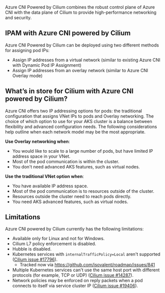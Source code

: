 Azure CNI Powered by Cilium combines the robust control plane of Azure CNI with the data plane of Cilium to provide high-performance networking and security.

## IPAM with Azure CNI powered by Cilium

Azure CNI Powered by Cilium can be deployed using two different methods for assigning pod IPs:

- Assign IP addresses from a virtual network (similar to existing Azure CNI with Dynamic Pod IP Assignment)
- Assign IP addresses from an overlay network (similar to Azure CNI Overlay mode)

## What’s in store for Cilium with Azure CNI powered by Cilium?

Azure CNI offers two IP addressing options for pods: the traditional configuration that assigns VNet IPs to pods and Overlay networking. The choice of which option to use for your AKS cluster is a balance between flexibility and advanced configuration needs. The following considerations help outline when each network model may be the most appropriate.

**Use Overlay networking when**:

- You would like to scale to a large number of pods, but have limited IP address space in your VNet.
- Most of the pod communication is within the cluster.
- You don't need advanced AKS features, such as virtual nodes.

**Use the traditional VNet option when**:

- You have available IP address space.
- Most of the pod communication is to resources outside of the cluster.
- Resources outside the cluster need to reach pods directly.
- You need AKS advanced features, such as virtual nodes.

## Limitations

Azure CNI powered by Cilium currently has the following limitations:

- Available only for Linux and not for Windows.
- Cilium L7 policy enforcement is disabled.
- Hubble is disabled.
- Kubernetes services with `internalTrafficPolicy=Local` aren't supported ([Cilium issue #17796](https://github.com/cilium/cilium/issues/17796)).
    - Tracked now via https://github.com/isovalent/roadmap/issues/841
- Multiple Kubernetes services can't use the same host port with different protocols (for example, TCP or UDP) ([Cilium issue #14287](https://github.com/cilium/cilium/issues/14287)).
- Network policies may be enforced on reply packets when a pod connects to itself via service cluster IP ([Cilium issue #19406](https://github.com/cilium/cilium/issues/19406)).